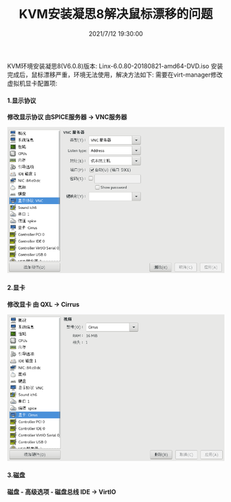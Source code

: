 ﻿---
title: KVM安装凝思8解决鼠标漂移的问题
tags: [KVM]
categories: KVM
description: KVM安装凝思8解决鼠标漂移的问题。
date: 2021/7/12 19:30:00
---

KVM环境安装凝思8(V6.0.8)版本: Linx-6.0.80-20180821-amd64-DVD.iso
安装完成后，鼠标漂移严重，环境无法使用，解决方法如下:
需要在virt-manager修改虚拟机显卡配置项:

#### 1.显示协议

**修改显示协议 由SPICE服务器 -> VNC服务器**

![](/images/kvm/display_protocol.png)

#### 2.显卡

**修改显卡 由 QXL -> Cirrus**

![](/images/kvm/display_card.png)

#### 3.磁盘
**磁盘 - 高级选项 - 磁盘总线 IDE -> VirtIO**
